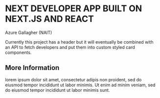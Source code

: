 
# NEXT DEVELOPER APP BUILT ON NEXT.JS AND REACT
Azure Gallagher (NAIT)

Currently this project has a header but it will eventually be combined with an API to fetch
developers and put them into custom styled card components.

## More Information

lorem ipsum dolor sit amet, consectetur adipis non proident, sed do eiusmod tempor incididunt ut labor minimis. 
Ut enim ad minim veniam, sed do eiusmod tempor incididunt ut labor minimis sunt.

